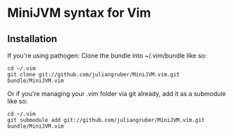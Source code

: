 MiniJVM syntax for Vim
======================

Installation
------------

If you're using pathogen:
Clone the bundle into ~/.vim/bundle like so:

    cd ~/.vim
    git clone git://github.com/juliangruber/MiniJVM.vim.git bundle/MiniJVM.vim

Or if you're managing your .vim folder via git already, add it as a submodule like so:
    
    cd ~/.vim
    git submodule add git://github.com/juliangruber/MiniJVM.vim.git bundle/MiniJVM.vim

